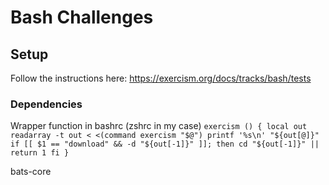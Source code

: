 # Bash Challenges

## Setup

Follow the instructions here: https://exercism.org/docs/tracks/bash/tests

### Dependencies
Wrapper function in bashrc (zshrc in my case)
`
exercism () {
    local out
    readarray -t out < <(command exercism "$@")
    printf '%s\n' "${out[@]}"
    if [[ $1 == "download" && -d "${out[-1]}" ]]; then
        cd "${out[-1]}" || return 1
    fi
}
`

bats-core


